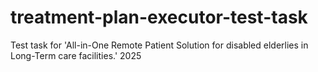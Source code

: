 # treatment-plan-executor-test-task
Test task  for 'All-in-One Remote Patient Solution for disabled elderlies in Long-Term care facilities.' 2025

